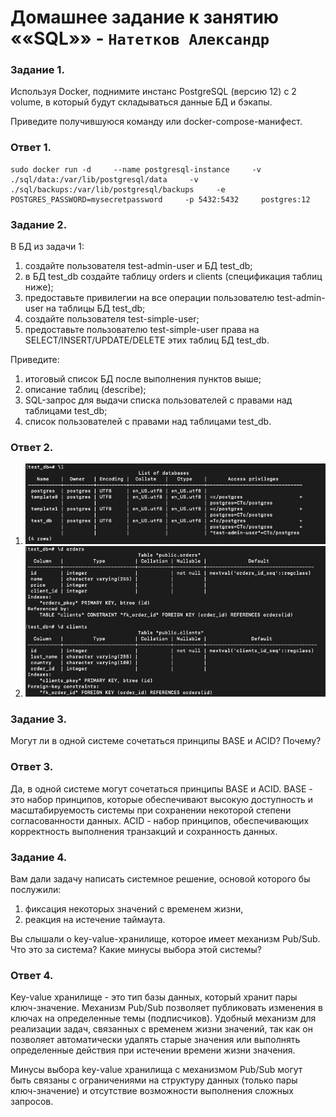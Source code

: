 # Домашнее задание к занятию ««SQL»» - `Натетков Александр`



### Задание 1. 

Используя Docker, поднимите инстанс PostgreSQL (версию 12) c 2 volume, в который будут складываться данные БД и бэкапы.

Приведите получившуюся команду или docker-compose-манифест.

### Ответ 1. 

```
sudo docker run -d     --name postgresql-instance     -v ./sql/data:/var/lib/postgresql/data     -v ./sql/backups:/var/lib/postgresql/backups     -e POSTGRES_PASSWORD=mysecretpassword     -p 5432:5432     postgres:12
```



### Задание 2.

В БД из задачи 1:

1. создайте пользователя test-admin-user и БД test_db;
2. в БД test_db создайте таблицу orders и clients (спeцификация таблиц ниже);
3. предоставьте привилегии на все операции пользователю test-admin-user на таблицы БД test_db;
4. создайте пользователя test-simple-user;
5. предоставьте пользователю test-simple-user права на SELECT/INSERT/UPDATE/DELETE этих таблиц БД test_db.

Приведите:

1. итоговый список БД после выполнения пунктов выше;
2. описание таблиц (describe);
3. SQL-запрос для выдачи списка пользователей с правами над таблицами test_db;
4. список пользователей с правами над таблицами test_db.

### Ответ 2. 

1. ![Скриншот-1](https://github.com/karapuze/gitlab-hw/blob/main/img/Снимок%20экрана%202024-02-04%20в%2008.56.49.png)
2. ![Скриншот-2](https://github.com/karapuze/gitlab-hw/blob/main/img/Снимок%20экрана%202024-02-04%20в%2009.02.00.png)

### Задание 3.

Могут ли в одной системе сочетаться принципы BASE и ACID? Почему?

### Ответ 3.

Да, в одной системе могут сочетаться принципы BASE и ACID. BASE - это набор принципов, которые обеспечивают высокую доступность и масштабируемость системы при сохранении некоторой степени согласованности данных. ACID - набор принципов, обеспечивающих корректность выполнения транзакций и сохранность данных.

### Задание 4.

Вам дали задачу написать системное решение, основой которого бы послужили:

1. фиксация некоторых значений с временем жизни,
2. реакция на истечение таймаута.

Вы слышали о key-value-хранилище, которое имеет механизм Pub/Sub. Что это за система? Какие минусы выбора этой системы?

### Ответ 4.

Key-value хранилище - это тип базы данных, который хранит пары ключ-значение. 
Механизм Pub/Sub позволяет публиковать изменения в ключах на определенные темы (подписчиков). Удобный механизм для реализации задач, связанных с временем жизни значений, так как он позволяет автоматически удалять старые значения или выполнять определенные действия при истечении времени жизни значения.

Минусы выбора key-value хранилища с механизмом Pub/Sub могут быть связаны с ограничениями на структуру данных (только пары ключ-значение) и отсутствие возможности выполнения сложных запросов.
